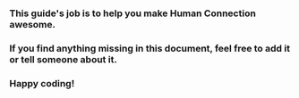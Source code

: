 ### This guide's job is to help you make Human Connection awesome.

### If you find anything missing in this document, feel free to add it or tell someone about it.

### **Happy coding!**